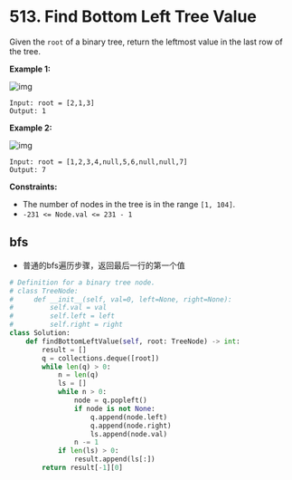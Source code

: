 # 513. Find Bottom Left Tree Value

Given the `root` of a binary tree, return the leftmost value in the last row of the tree.

 

**Example 1:**

![img](https://assets.leetcode.com/uploads/2020/12/14/tree1.jpg)

```
Input: root = [2,1,3]
Output: 1
```

**Example 2:**

![img](https://assets.leetcode.com/uploads/2020/12/14/tree2.jpg)

```
Input: root = [1,2,3,4,null,5,6,null,null,7]
Output: 7
```

 

**Constraints:**

- The number of nodes in the tree is in the range `[1, 104]`.
- `-231 <= Node.val <= 231 - 1`



## bfs

- 普通的bfs遍历步骤，返回最后一行的第一个值

```python
# Definition for a binary tree node.
# class TreeNode:
#     def __init__(self, val=0, left=None, right=None):
#         self.val = val
#         self.left = left
#         self.right = right
class Solution:
    def findBottomLeftValue(self, root: TreeNode) -> int:
        result = []
        q = collections.deque([root])
        while len(q) > 0:
            n = len(q)
            ls = []
            while n > 0:
                node = q.popleft()
                if node is not None:
                    q.append(node.left)
                    q.append(node.right)
                    ls.append(node.val)
                n -= 1
            if len(ls) > 0:
                result.append(ls[:])
        return result[-1][0]
```


